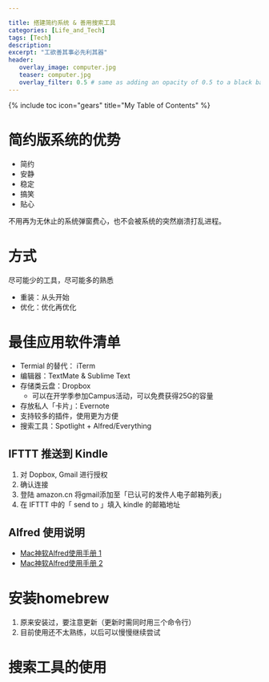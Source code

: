```yaml
---

title: 搭建简约系统 & 善用搜索工具
categories: [Life_and_Tech]
tags: [Tech]
description: 
excerpt: "工欲善其事必先利其器"
header:
   overlay_image: computer.jpg
   teaser: computer.jpg 
   overlay_filter: 0.5 # same as adding an opacity of 0.5 to a black background
---
```

{% include toc icon="gears" title="My Table of Contents" %}

# 简约版系统的优势

- 简约
- 安静
- 稳定
- 搞笑
- 贴心

不用再为无休止的系统弹窗费心，也不会被系统的突然崩溃打乱进程。

# 方式
尽可能少的工具，尽可能多的熟悉

- 重装：从头开始
- 优化：优化再优化

# 最佳应用软件清单

- Termial 的替代： iTerm
- 编辑器：TextMate & Sublime Text
- 存储类云盘：Dropbox
  - 可以在开学季参加Campus活动，可以免费获得25G的容量
- 存放私人「卡片」：Evernote
 - 支持较多的插件，使用更为方便
- 搜索工具：Spotlight + Alfred/Everything
  
## IFTTT 推送到 Kindle  
   1. 对 Dopbox, Gmail 进行授权
   2. 确认连接
   3. 登陆 amazon.cn 将gmail添加至「已认可的发件人电子邮箱列表」
   4. 在 IFTTT 中的「 send to 」填入 kindle 的邮箱地址
   
## Alfred 使用说明  
- [Mac神软Alfred使用手册 1](http://wellsnake.com/jekyll/update/2014/06/15/001/)
- [Mac神软Alfred使用手册 2](http://wellsnake.com/jekyll/update/2014/08/16/001/)


# 安装homebrew

1. 原来安装过，要注意更新（更新时需同时用三个命令行）
2. 目前使用还不太熟练，以后可以慢慢继续尝试

# 搜索工具的使用


